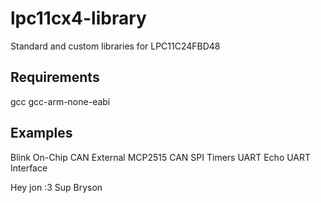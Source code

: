 # lpc11cx4-library
Standard and custom libraries for LPC11C24FBD48 

## Requirements
gcc
gcc-arm-none-eabi

## Examples
Blink
On-Chip CAN
External MCP2515 CAN
SPI
Timers
UART Echo
UART Interface

Hey jon :3
Sup Bryson
